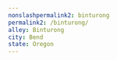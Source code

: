 ```yaml
---
﻿nonslashpermalink2: binturong
permalink2: /binturong/
alley: Binturong
city: Bend
state: Oregon
---
```

